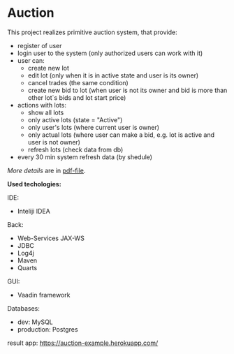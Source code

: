 # Auction

This project realizes primitive auction system, that provide:
+ register of user
+ login user to the system (only authorized users can work with it)
+ user can:
  + create new lot
  + edit lot (only when it is in active state and user is its owner)
  + cancel trades (the same condition)
  + create new bid to lot (when user is not its owner and bid is more than other lot`s bids and lot start price)
+ actions with lots:
  + show all lots
  + only active lots (state = "Active")
  + only user's lots (where current user is owner)
  + only actual lots (where user can make a bid, e.g. lot is active and user is not owner)
  + refresh lots (check data from db)
+ every 30 min system refresh data (by shedule)

<i>More details</i> are in <a href="https://github.com/LamronNu/A/blob/master/TestTask.pdf">pdf-file</a>.

<b>Used techologies:</b>

IDE:
+ Inteliji IDEA

Back:
+ Web-Services JAX-WS
+ JDBC
+ Log4j
+ Maven
+ Quarts

GUI:
+ Vaadin framework

Databases:
- dev: MySQL
- production: Postgres

result app: https://auction-example.herokuapp.com/
